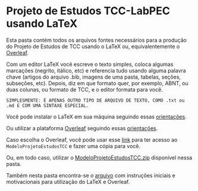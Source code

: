 # Projeto de Estudos TCC-LabPEC usando LaTeX

Esta pasta contém todos os arquivos fontes necessários para a produção do Projeto de Estudos de TCC usando o LaTeX ou, equivalentemente o [Overleaf](https://www.overleaf.com).

Com um editor LaTeX você escreve o texto simples, coloca algumas marcações (negrito, itálico, etc) e referencia tudo usando alguma palavra chave (artigos do arquivo .bib, imagens de uma pasta, tabelas, seções, subseções, etc). Depois, diz em que formato quer, por exemplo, ABNT, ou duas colunas, ou formato de TCC, e o editor formata para você.

`SIMPLESMENTE: É APENAS OUTRO TIPO DE ARQUIVO DE TEXTO, COMO .txt ou .md E COM UMA SINTAXE ESPECIAL.`

Você pode instalar o LaTeX em sua máquina seguindo essas [orientações](https://github.com/abntex/abntex2/wiki/Instalacao).

Ou utilizar a plataforma [Overleaf](https://www.overleaf.com) seguindo essas [orientações](https://pt.overleaf.com/learn/latex/Tutorials).

Caso escolha o Overleaf, você pode usar esse [link](https://www.overleaf.com/read/gmpdsmsdhqkn) para ter acesso ao `ModeloProjetoEstudosTCC` e fazer uma cópia para você.

Ou, em todo caso, utilizar o [ModeloProjetoEstudosTCC.zip](ModeloProjetoEstudosTCC.zip) disponível nessa pasta.

Também nesta pasta encontra-se o [arquivo](Fonseca_2020.pdf) com instruções iniciais e motivacionais para utilização do LaTeX e Overleaf.
